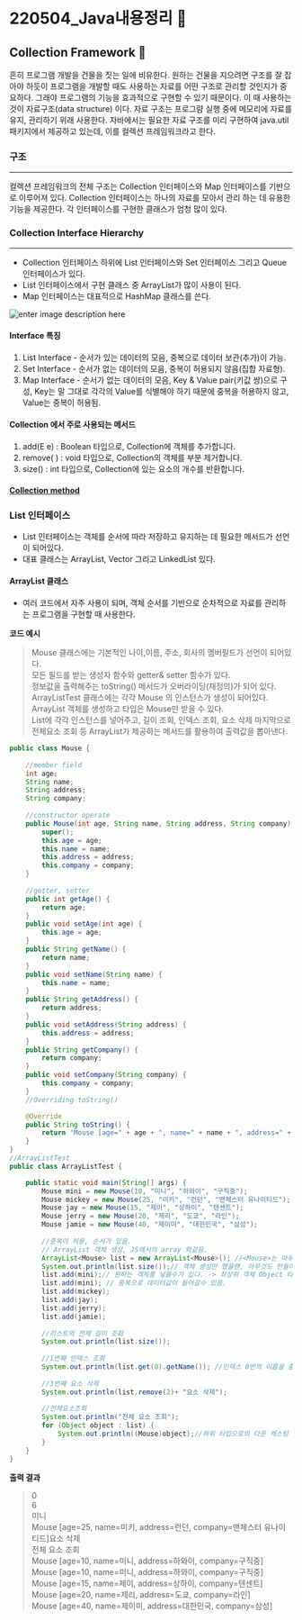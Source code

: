 ﻿# 220504_Java내용정리 :memo:

## Collection Framework :construction_worker:
흔히 프로그램 개발을 건물을 짓는 일에 비유한다. 원하는 건물을 지으려면 구조를 잘 잡아야 하듯이 프로그램을 개발할 때도 사용하는 자료를 어떤 구조로 관리할 것인지가 중요하다. 그래야 프로그램의 기능을 효과적으로 구현할 수 있기 때문이다. 이 때 사용하는 것이 자료구조(data structure) 이다. 자료 구조는 프로그럄 실행 중에 메모리에 자료를 유지, 관리하기 위래 사용한다. 자바에서는 필요한 자료 구조를 미리 구현하여 java.util 패키지에서 제공하고 있는데, 이를 컬렉션 프레임워크라고 한다. 

### 구조
---
컬렉션 프레임워크의 전체 구조는 Collection 인터페이스와 Map 인터페이스를 기반으로 이루어져 있다. Collection 인터페이스는 하나의 자료를 모아서 관리 하는 데 유용한 기능을 제공한다. 각 인터페이스를 구현한 클래스가 엄청 많이 있다.

### Collection Interface Hierarchy
----
* Collection 인터페이스 하위에 List 인터페이스와 Set 인터페이스 그리고 Queue 인터페이스가 있다.
* List 인터페이스에서 구현 클래스 중 ArrayList가 많이 사용이 된다.
* Map 인터페이스는 대표적으로 HashMap 클래스를 쓴다.    

![enter image description here](https://blog.kakaocdn.net/dn/mjVFA/btqZBcPCt5e/iwtcUaOcIBEQiCRXIvqEjK/img.jpg)

#### Interface  특징

1.  List Interface - 순서가 있는 데이터의 모음, 중복으로 데이터 보관(추가)이 가능.
2.  Set Interface - 순서가 없는 데이터의 모음, 중복이 허용되지 않음(집합 자료형).
3.  Map Interface - 순서가 없는 데이터의 모음, Key & Value pair(키값 쌍)으로 구성, Key는 말 그대로 각각의 Value를 식별해야 하기 때문에 중복을 허용하지 않고, Value는 중복이 허용됨.

#### Collection 에서 주로 사용되는 메서드
1. add(E e) : Boolean 타입으로, Collection에 객체를 추가합니다.
2. remove( ) : void 타입으로, Collection의 객체를 부분 제거합니다.
3.  size()  : int 타입으로,  Collection에 있는 요소의 개수를 반환합니다.  
   
   
#### [Collection method](https://docs.oracle.com/en/java/javase/11/docs/api/java.base/java/util/Collection.html#method.summary)

###  List 인터페이스

* List 인터페이스는 객체를 순서에 따라 저장하고 유지하는 데 필요한 메서드가 선언이 되어있다.
*  대표 클래스는 ArrayList, Vector 그리고 LinkedList 있다.

#### ArrayList 클래스
* 여러 코드에서 자주 사용이 되며, 객체 순서를 기반으로 순차적으로 자료를 관리하는 프로그램을 구현할 때 사용한다.

**코드 예시**   

> Mouse 클래스에는 기본적인 나이,이름, 주소, 회사의 멤버필드가 선언이 되어있다.   
> 모든 필드를 받는 생성자 함수와 getter& setter 함수가 있다.   
> 정보값을 출력해주는 toString() 메서드가 오버라이딩(재정의)가 되어 있다.   
> ArrayListTest 클래스에는 각각 Mouse 의 인스턴스가 생성이 되어있다.   
> ArrayList 객체를 생성하고 타입은 Mouse만 받을 수 있다.   
> List에 각각 인스턴스를 넣어주고, 길이 조회, 인덱스 조회, 요소 삭제 마지막으로 전체요소 조회 등 ArrayList가 제공하는 메서드를 활용하여 출력값을 뽑아낸다.   

```java
public class Mouse {
	
	//member field
	int age;
	String name;
	String address;
	String company;
	
	//constructor operate
	public Mouse(int age, String name, String address, String company) {
		super();
		this.age = age;
		this.name = name;
		this.address = address;
		this.company = company;
	}
	
	//getter, setter
	public int getAge() {
		return age;
	}
	public void setAge(int age) {
		this.age = age;
	}
	public String getName() {
		return name;
	}
	public void setName(String name) {
		this.name = name;
	}
	public String getAddress() {
		return address;
	}
	public void setAddress(String address) {
		this.address = address;
	}
	public String getCompany() {
		return company;
	}
	public void setCompany(String company) {
		this.company = company;
	}
	//Overriding toString()

	@Override
	public String toString() {
		return "Mouse [age=" + age + ", name=" + name + ", address=" + address + ", company=" + company + "]";
	}
}
//ArrayListTest
public class ArrayListTest {

	public static void main(String[] args) {
		Mouse mini = new Mouse(10, "미니", "하와이", "구직중");
		Mouse mickey = new Mouse(25, "미키", "런던", "맨체스터 유나이티드");
		Mouse jay = new Mouse(15, "제이", "상하이", "텐센트");
		Mouse jerry = new Mouse(20, "제리", "도쿄", "라인");
		Mouse jamie = new Mouse(40, "제이미", "대한민국", "삼성");
		
		//중복이 허용, 순서가 있음.
		// ArrayList 객체 생성, JS에서의 array 와같음.
		ArrayList<Mouse> list = new ArrayList<Mouse>(); //<Mouse>는 마우스 인스턴스만 받을 수 있다는 뜻이다. 다른 타입이 못들어오게 막는다 -> generic
		System.out.println(list.size());// 객체 생성만 했을땐, 아무것도 안들어가 있다.
		list.add(mini);// 원하는 객체를 넣을수가 있다. -> 최상위 객체 Object 타입으로 되어있기 때문에 어느 종류의 인스턴스를 받을 수 있다. ->다형성의 성격반영 cf.제네릭으로 사용가능 타입은 정함.
		list.add(mini); // 중복으로 데이터값이 들어갈수 있음.
		list.add(mickey);
		list.add(jay);
		list.add(jerry);
		list.add(jamie);
		
		//리스트의 전체 길이 조회
		System.out.println(list.size());
		
		//1번째 인덱스 조회
		System.out.println(list.get(0).getName()); //인덱스 0번의 이름을 출력.
			
		//3번째 요소 삭제
		System.out.println(list.remove(2)+ "요소 삭제");
		
		//전체요소조회
		System.out.println("전체 요소 조회");
		for (Object object : list) {
			System.out.println((Mouse)object);//하위 타입으로의 다운 캐스팅
		}
	}
}
```
**출력 결과**
>0   
6   
미니   
Mouse [age=25, name=미키, address=런던, company=맨체스터 유나이티드]요소 삭제   
전체 요소 조회   
Mouse [age=10, name=미니, address=하와이, company=구직중]   
Mouse [age=10, name=미니, address=하와이, company=구직중]   
Mouse [age=15, name=제이, address=상하이, company=텐센트]   
Mouse [age=20, name=제리, address=도쿄, company=라인]   
Mouse [age=40, name=제이미, address=대한민국, company=삼성]   




